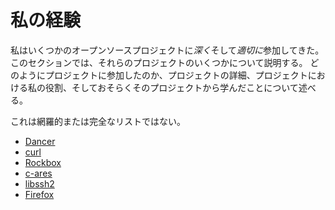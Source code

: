 # 私の経験

私はいくつかのオープンソースプロジェクトに*深く*そして*適切に*参加してきた。
このセクションでは、それらのプロジェクトのいくつかについて説明する。
どのようにプロジェクトに参加したのか、プロジェクトの詳細、プロジェクトにおける私の役割、そしておそらくそのプロジェクトから学んだことについて述べる。

これは網羅的または完全なリストではない。

* [Dancer](mine/dancer.md)
* [curl](mine/curl.md)
* [Rockbox](mine/rockbox.md)
* [c-ares](mine/c-ares.md)
* [libssh2](mine/libssh2.md)
* [Firefox](mine/firefox.md) 
